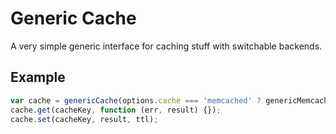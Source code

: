 # Generic Cache

A very simple generic interface for caching stuff with switchable backends.

## Example

```javascript
var cache = genericCache(options.cache === 'memcached' ? genericMemcachedCache : genericMemoryCache, options.cacheOptions),
cache.get(cacheKey, function (err, result) {});
cache.set(cacheKey, result, ttl);
```
